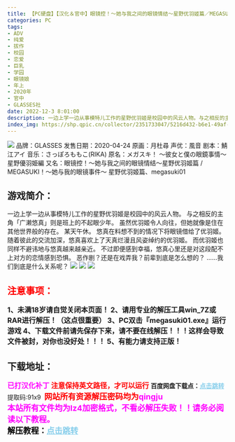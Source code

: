 ```yaml
---
title: 【PC硬盘】【汉化＆官中】眼镜控！～她与我之间的眼镜情结～星野优羽姬篇／MEGASUKI！〜她与我的眼镜事件〜 星野优羽姬篇
categories: PC
tags:
- ADV
- 纯爱
- 拔作
- 校园
- 恋爱
- 巨乳
- 学园
- 眼镜娘
- 年上
- 2020年
- 官中
- GLASSES社
date: 2022-12-3 8:01:00
description: 一边上学一边从事模特儿工作的星野优羽姬是校园中的风云人物。与之相反的主角「广濑悠真」则是班上的不起眼少年。虽然优羽姬令人向往，但她就像是住在其他世界般的存在。某天午休。悠真在料想不到的情况下将眼镜借给了优羽姬。随着彼此的交流加深，悠真喜欢上了天真烂漫且风姿绰约的优羽姬。
index_img: https://shp.qpic.cn/collector/2351733047/5216d432-b6e1-49af-87db-b011362ea39b/0
---
```

![](https://shp.qpic.cn/collector/2351733047/5216d432-b6e1-49af-87db-b011362ea39b/0)
品牌：GLASSES
发售日期：2020-04-24
原画：月杜尋
声优：風音
剧本：鯖江アイ
音乐：さっぽろももこ(RIKA)
原名：メガスキ！ 〜彼女と僕の眼鏡事情〜 星野優羽姫編
又名：眼镜控！～她与我之间的眼镜情结～星野优羽姬篇 / MEGASUKI！〜她与我的眼镜事件〜 星野优羽姬篇、megasuki01

## 游戏简介：
一边上学一边从事模特儿工作的星野优羽姬是校园中的风云人物。
与之相反的主角「广濑悠真」则是班上的不起眼少年。
虽然优羽姬令人向往，但她就像是住在其他世界般的存在。
某天午休。
悠真在料想不到的情况下将眼镜借给了优羽姬。
随着彼此的交流加深，悠真喜欢上了天真烂漫且风姿绰约的优羽姬。
而优羽姬也同样不避讳地与悠真越来越亲近。
不过即便感到幸福，悠真心里还是对这段配不上对方的恋情感到恐惧。
恶作剧？还是在戏弄我？前辈到底是怎么想的？
……我们到底是什么关系呢？
![](https://shp.qpic.cn/collector/2351733047/b82fbf12-8580-4f90-b1f7-545445fc17a4/0)
![](https://shp.qpic.cn/collector/2351733047/1bf2e182-220e-4359-9307-872b5058078e/0)
![](https://shp.qpic.cn/collector/2351733047/f5b46c40-1734-4deb-bce9-d393ca5bd9ec/0)




## <font color=#FF0000 >注意事项：</font>
<font size=3><b>1、未满18岁请自觉关闭本页面！
2、请用专业的解压工具win_7Z或RAR进行解压！（这点很重要）
3、PC双击『megasuki01.exe』运行游戏
4、下载文件前请先保存下来，请不要在线解压！！！这样会导致文件被封，对你也没好处！！！
5、有能力请支持正版！</b></font>

## 下载地址：
<font color=#FF00FF size=3>**已打汉化补丁**</font>
<font color=#FF0000 size=3>**注意保持英文路径，才可以运行**</font>
<b>百度网盘下载点：</b><a href="https://pan.baidu.com/s/136pUSFQBq4iq-G2TkKyJPA?pwd=91x9" style="color: #87CEEB;"><b>点击跳转</b></a> 提取码:91x9
<a style="padding: 0" href="https://post.qingju.org/AD/"><img style="max-width:100%" src="https://img.acgus.top/i/2024/07/478f689b8021d8d499ab43d21acf137a.gif" alt=""></a>
<b><font color=#FF0000 size=4>网站所有资源解压密码均为</b></font><b><font color=#FF00FF size=4>qingju</font><font color=#FF0000 ></font></b><br><b><font color=#FF00FF size=4>本站所有文件均为lz4加密格式，不看必解压失败！！请务必阅读以下教程。</b></font><br><b><font color=#000 size=4>解压教程：</b><a href="https://post.qingju.org/tutorial/000/" style="color: #87CEEB;"><b>点击跳转</b></a>